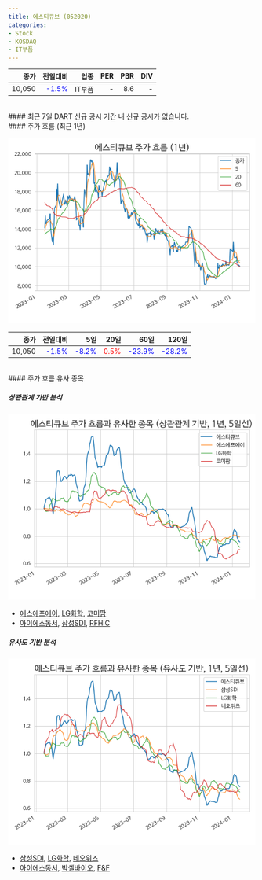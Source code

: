 ```yaml
---
title: 에스티큐브 (052020)
categories:
- Stock
- KOSDAQ
- IT부품
---
```


|**종가**|**전일대비**|**업종**|**PER**|**PBR**|**DIV**|
|-------:|-----------:|-------:|------:|------:|------:|
|10,050|<span style="color: blue">-1.5%</span>|IT부품|-|8.6|-|

<!-- more -->

<br>
#### 최근 7일 DART 신규 공시
기간 내 신규 공시가 없습니다.

<br>
#### 주가 흐름 (최근 1년)

![052020](/assets/images/stock/052020.png)

|**종가**|**전일대비**|**5일**|**20일**|**60일**|**120일**|
|---:|-------:|--:|---:|---:|----:|
|10,050|<span style="color: blue">-1.5%</span>|<span style="color: blue">-8.2%</span>|<span style="color: red">0.5%</span>|<span style="color: blue">-23.9%</span>|<span style="color: blue">-28.2%</span>|

<br>
#### 주가 흐름 유사 종목

##### 상관관계 기반 분석

![052020](/assets/images/stock/052020_corr.png)
- [에스에프에이](/056190/), [LG화학](/051910/), [코미팜](/041960/)
- [아이에스동서](/010780/), [삼성SDI](/006400/), [RFHIC](/218410/)

##### 유사도 기반 분석

![052020](/assets/images/stock/052020_sim.png)
- [삼성SDI](/006400/), [LG화학](/051910/), [네오위즈](/095660/)
- [아이에스동서](/010780/), [박셀바이오](/323990/), [F&F](/383220/)